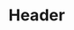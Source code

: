 <!-- TITLE: Fear -->
<!-- SUBTITLE: A booming voice fills your target's ears, causing them to flee in terror. -->

# Header